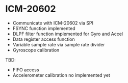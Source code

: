 # ICM-20602

- Communicate with ICM-20602 via SPI
- FSYNC function implemented
- DLPF filter function implemented for Gyro and Accel
- Data register access function
- Variable sample rate via sample rate divider
- Gyroscope calibration


TBD:
- FIFO access
- Accelerometer calibration no implemented yet
